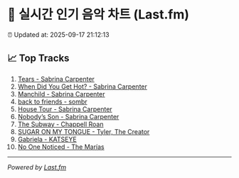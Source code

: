 # 🎵 실시간 인기 음악 차트 (Last.fm)

⏰ Updated at: 2025-09-17 21:12:13

## 📈 Top Tracks

1. [Tears - Sabrina Carpenter](https://www.last.fm/music/Sabrina+Carpenter/_/Tears)
2. [When Did You Get Hot? - Sabrina Carpenter](https://www.last.fm/music/Sabrina+Carpenter/_/When+Did+You+Get+Hot%3F)
3. [Manchild - Sabrina Carpenter](https://www.last.fm/music/Sabrina+Carpenter/_/Manchild)
4. [back to friends - sombr](https://www.last.fm/music/sombr/_/back+to+friends)
5. [House Tour - Sabrina Carpenter](https://www.last.fm/music/Sabrina+Carpenter/_/House+Tour)
6. [Nobody’s Son - Sabrina Carpenter](https://www.last.fm/music/Sabrina+Carpenter/_/Nobody%E2%80%99s+Son)
7. [The Subway - Chappell Roan](https://www.last.fm/music/Chappell+Roan/_/The+Subway)
8. [SUGAR ON MY TONGUE - Tyler, The Creator](https://www.last.fm/music/Tyler,+The+Creator/_/SUGAR+ON+MY+TONGUE)
9. [Gabriela - KATSEYE](https://www.last.fm/music/KATSEYE/_/Gabriela)
10. [No One Noticed - The Marías](https://www.last.fm/music/The+Mar%C3%ADas/_/No+One+Noticed)

---
*Powered by [Last.fm](https://www.last.fm)*
